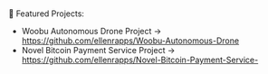 ### 
🔭 Featured Projects:
* Woobu Autonomous Drone Project -> https://github.com/ellenrapps/Woobu-Autonomous-Drone
* Novel Bitcoin Payment Service Project -> https://github.com/ellenrapps/Novel-Bitcoin-Payment-Service-

